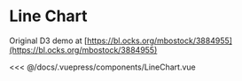 # Line Chart

Original D3 demo at [https://bl.ocks.org/mbostock/3884955](https://bl.ocks.org/mbostock/3884955)

<line-chart/>

<<< @/docs/.vuepress/components/LineChart.vue